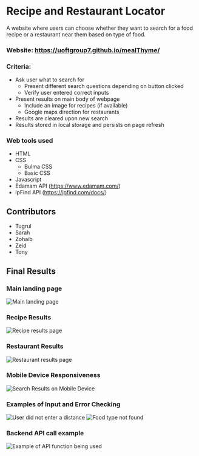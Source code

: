 # Recipe and Restaurant Locator
A website where users can choose whether they want to search for a food recipe or a restaurant near them based on type of food.

### Website: https://uoftgroup7.github.io/mealThyme/

### Criteria:
* Ask user what to search for
  *  Present different search questions depending on button clicked
  *  Verify user entered correct inputs
* Present results on main body of webpage
  * Include an image for recipes (if available)
  * Google maps direction for restaurants
* Results are cleared upon new search
* Results stored in local storage and persists on page refresh

### Web tools used
* HTML
* CSS
  *  Bulma CSS
  *  Basic CSS
* Javascript
* Edamam API (https://www.edamam.com/)
* ipFind API (https://ipfind.com/docs/)

## Contributors
* Tugrul
* Sarah
* Zohaib
* Zeid
* Tony


## Final Results

### Main landing page
<img src="./assets/images/homePage.png" alt="Main landing page" />

### Recipe Results
<img src="./assets/images/RecipeSearch.jpg" alt="Recipe results page" />

### Restaurant Results
<img src="./assets/images/RestaurantSearch.jpg" alt="Restaurant results page" />

### Mobile Device Responsiveness
<img src="./assets/images/MobileDeviceView.jpg" alt="Search Results on Mobile Device" />

### Examples of Input and Error Checking
<img src="./assets/images/DistanceError.jpg" alt="User did not enter a distance" />

<img src="./assets/images/FoodTypeError.jpg" alt="Food type not found" />

### Backend API call example
<img src="./assets/images/EdamamAPICall.jpg" alt="Example of API function being used" />